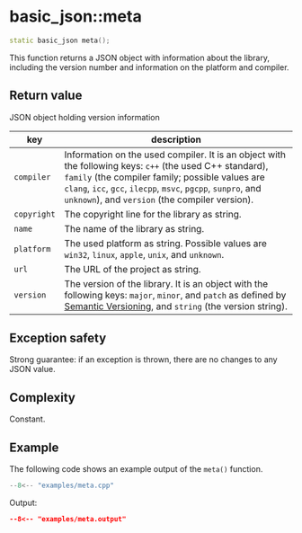 # basic_json::meta

```cpp
static basic_json meta();
```

This function returns a JSON object with information about the library,
including the version number and information on the platform and compiler.
    
## Return value

JSON object holding version information

key         | description
----------- | ---------------
`compiler`  | Information on the used compiler. It is an object with the following keys: `c++` (the used C++ standard), `family` (the compiler family; possible values are `clang`, `icc`, `gcc`, `ilecpp`, `msvc`, `pgcpp`, `sunpro`, and `unknown`), and `version` (the compiler version).
`copyright` | The copyright line for the library as string.
`name`      | The name of the library as string.
`platform`  | The used platform as string. Possible values are `win32`, `linux`, `apple`, `unix`, and `unknown`.
`url`       | The URL of the project as string.
`version`   | The version of the library. It is an object with the following keys: `major`, `minor`, and `patch` as defined by [Semantic Versioning](http://semver.org), and `string` (the version string).

## Exception safety

Strong guarantee: if an exception is thrown, there are no
changes to any JSON value.

## Complexity

Constant.

## Example

The following code shows an example output of the `meta()`
function.

```cpp
--8<-- "examples/meta.cpp"
```

Output:

```json
--8<-- "examples/meta.output"
```
